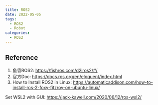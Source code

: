 ```yaml
---
title: ROS2
date: 2022-05-05
tags:
  - ROS2
  - Robot
categories:
  - ROS2
---
```


## Reference
1. 鱼香ROS2: <https://fishros.com/d2lros2/#/>
2. 官方Doc: https://docs.ros.org/en/eloquent/index.html
3. How to Install ROS2 in Linux: <https://automaticaddison.com/how-to-install-ros-2-foxy-fitzroy-on-ubuntu-linux/>

Set WSL2 with GUI: <https://jack-kawell.com/2020/06/12/ros-wsl2/>